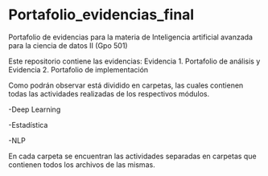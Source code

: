 # Portafolio_evidencias_final
Portafolio de evidencias para la materia de Inteligencia artificial avanzada para la ciencia de datos II (Gpo 501)

Este repositorio contiene las evidencias: Evidencia 1. Portafolio de análisis y Evidencia 2. Portafolio de implementación

Como podrán observar está dividido en carpetas, las cuales contienen todas las actividades realizadas de los respectivos módulos.

-Deep Learning

-Estadística

-NLP

En cada carpeta se encuentran las actividades separadas en carpetas que contienen todos los archivos de las mismas.

